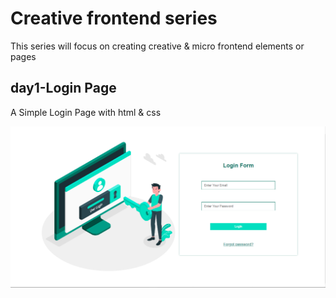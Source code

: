 # Creative frontend series

This series will focus on creating creative & micro frontend elements or pages

## day1-Login Page

A Simple Login Page with html & css

![Test Image 3](/Preview.png)
